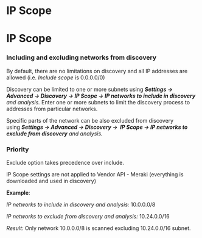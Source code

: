 # IP Scope

# IP Scope

### Including and excluding networks from discovery

By default, there are no limitations on discovery and all IP addresses
are allowed (i.e. *Include scope* is 0.0.0.0/0)

Discovery can be limited to one or more subnets using ***Settings →
Advanced → Discovery → IP Scope → IP networks to include in discovery**
and analysis.* Enter one or more subnets to limit the discovery process
to addresses from particular networks.

Specific parts of the network can be also excluded from discovery
using ***Settings → Advanced → Discovery →  IP Scope → IP networks to
exclude from discovery** and analysis.*  

<div>

<div>

### Priority

Exclude option takes precedence over include.

IP Scope settings are not applied to Vendor API - Meraki (everything is
downloaded and used in discovery)

</div>

</div>

**Example**:

*IP networks to include in discovery and analysis:* 10.0.0.0/8

*IP networks to exclude from discovery and analysis:* 10.24.0.0/16

*Result:* Only network 10.0.0.0/8 is scanned excluding 10.24.0.0/16
subnet.
